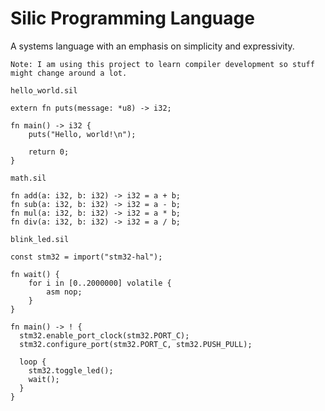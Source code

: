 # Silic Programming Language

A systems language with an emphasis on simplicity and expressivity.

`Note: I am using this project to learn compiler development so stuff might change around a lot.`


`hello_world.sil`
```zig
extern fn puts(message: *u8) -> i32;

fn main() -> i32 {
    puts("Hello, world!\n");

    return 0;
}
```

`math.sil`
```zig
fn add(a: i32, b: i32) -> i32 = a + b;
fn sub(a: i32, b: i32) -> i32 = a - b;
fn mul(a: i32, b: i32) -> i32 = a * b;
fn div(a: i32, b: i32) -> i32 = a / b;
```

`blink_led.sil`
```zig
const stm32 = import("stm32-hal");

fn wait() {
    for i in [0..2000000] volatile {
        asm nop;
    }
}

fn main() -> ! { 
  stm32.enable_port_clock(stm32.PORT_C);
  stm32.configure_port(stm32.PORT_C, stm32.PUSH_PULL);

  loop {
    stm32.toggle_led();
    wait();
  }
}
```
